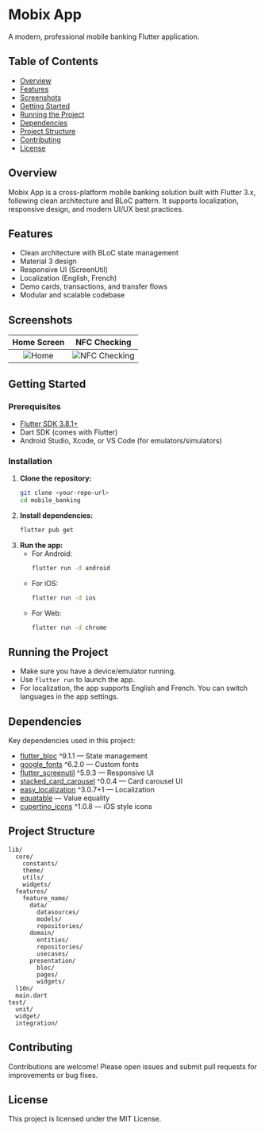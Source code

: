 # Mobix App

A modern, professional mobile banking Flutter application.

## Table of Contents
- [Overview](#overview)
- [Features](#features)
- [Screenshots](#screenshots)
- [Getting Started](#getting-started)
- [Running the Project](#running-the-project)
- [Dependencies](#dependencies)
- [Project Structure](#project-structure)
- [Contributing](#contributing)
- [License](#license)

## Overview
Mobix App is a cross-platform mobile banking solution built with Flutter 3.x, following clean architecture and BLoC pattern. It supports localization, responsive design, and modern UI/UX best practices.

## Features
- Clean architecture with BLoC state management
- Material 3 design
- Responsive UI (ScreenUtil)
- Localization (English, French)
- Demo cards, transactions, and transfer flows
- Modular and scalable codebase

## Screenshots

| Home Screen | NFC Checking |
|:-----------:|:-----------:|
| ![Home]([screens/home.png](https://github.com/arcbsr/fvr_mobile_banking/blob/settings/screens/home.png)) | ![NFC Checking]([screens/nfc_checkign.png](https://github.com/arcbsr/fvr_mobile_banking/blob/settings/mobile_banking/screens/nfc_checkign.png)) |

## Getting Started

### Prerequisites
- [Flutter SDK 3.8.1+](https://docs.flutter.dev/get-started/install)
- Dart SDK (comes with Flutter)
- Android Studio, Xcode, or VS Code (for emulators/simulators)

### Installation
1. **Clone the repository:**
   ```bash
   git clone <your-repo-url>
   cd mobile_banking
   ```
2. **Install dependencies:**
   ```bash
   flutter pub get
   ```
3. **Run the app:**
   - For Android:
     ```bash
     flutter run -d android
     ```
   - For iOS:
     ```bash
     flutter run -d ios
     ```
   - For Web:
     ```bash
     flutter run -d chrome
     ```

## Running the Project
- Make sure you have a device/emulator running.
- Use `flutter run` to launch the app.
- For localization, the app supports English and French. You can switch languages in the app settings.

## Dependencies
Key dependencies used in this project:
- [flutter_bloc](https://pub.dev/packages/flutter_bloc) ^9.1.1 — State management
- [google_fonts](https://pub.dev/packages/google_fonts) ^6.2.0 — Custom fonts
- [flutter_screenutil](https://pub.dev/packages/flutter_screenutil) ^5.9.3 — Responsive UI
- [stacked_card_carousel](https://pub.dev/packages/stacked_card_carousel) ^0.0.4 — Card carousel UI
- [easy_localization](https://pub.dev/packages/easy_localization) ^3.0.7+1 — Localization
- [equatable](https://pub.dev/packages/equatable) — Value equality
- [cupertino_icons](https://pub.dev/packages/cupertino_icons) ^1.0.8 — iOS style icons

## Project Structure
```
lib/
  core/
    constants/
    theme/
    utils/
    widgets/
  features/
    feature_name/
      data/
        datasources/
        models/
        repositories/
      domain/
        entities/
        repositories/
        usecases/
      presentation/
        bloc/
        pages/
        widgets/
  l10n/
  main.dart
test/
  unit/
  widget/
  integration/
```

## Contributing
Contributions are welcome! Please open issues and submit pull requests for improvements or bug fixes.

## License
This project is licensed under the MIT License.
